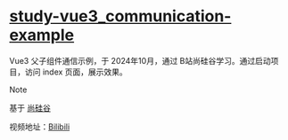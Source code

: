 # [study-vue3_communication-example](https://gitee.com/yuncen-org/study-vue3-communication-example.git)

Vue3 父子组件通信示例，于 2024年10月，通过 B站尚硅谷学习。通过启动项目，访问 index 页面，展示效果。


> [!Note]
> 基于 [尚硅谷](https://gitee.com/jch1011/vue3_communication) 
>
> 视频地址：[Bilibili](https://www.bilibili.com/video/BV1Xh411V7b5?p=2&vd_source=929b0281e14d9458ef959e97cc46c19a)
> 
